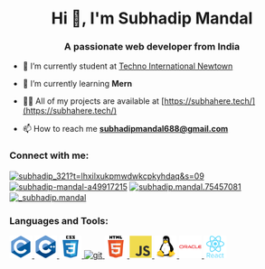 <h1 align="center">Hi 👋, I'm Subhadip Mandal</h1>
<h3 align="center">A passionate web developer from India</h3>

- 🔭 I’m currently student at [Techno International Newtown](https://tint.edu.in/)

- 🌱 I’m currently learning **Mern**

- 👨‍💻 All of my projects are available at [https://subhahere.tech/](https://subhahere.tech/)

- 📫 How to reach me **subhadipmandal688@gmail.com**

<h3 align="left">Connect with me:</h3>
<p align="left">
<a href="https://twitter.com/subhadip_321?t=lhxilxukpmwdwkcpkyhdaq&s=09" target="blank"><img align="center" src="https://raw.githubusercontent.com/rahuldkjain/github-profile-readme-generator/master/src/images/icons/Social/twitter.svg" alt="subhadip_321?t=lhxilxukpmwdwkcpkyhdaq&s=09" height="30" width="40" /></a>
<a href="https://linkedin.com/in/subhadip-mandal-a49917215" target="blank"><img align="center" src="https://raw.githubusercontent.com/rahuldkjain/github-profile-readme-generator/master/src/images/icons/Social/linked-in-alt.svg" alt="subhadip-mandal-a49917215" height="30" width="40" /></a>
<a href="https://fb.com/subhadip.mandal.75457081" target="blank"><img align="center" src="https://raw.githubusercontent.com/rahuldkjain/github-profile-readme-generator/master/src/images/icons/Social/facebook.svg" alt="subhadip.mandal.75457081" height="30" width="40" /></a>
<a href="https://instagram.com/_subhadip.mandal" target="blank"><img align="center" src="https://raw.githubusercontent.com/rahuldkjain/github-profile-readme-generator/master/src/images/icons/Social/instagram.svg" alt="_subhadip.mandal" height="30" width="40" /></a>
</p>

<h3 align="left">Languages and Tools:</h3>
<p align="left"> <a href="https://www.cprogramming.com/" target="_blank" rel="noreferrer"> <img src="https://raw.githubusercontent.com/devicons/devicon/master/icons/c/c-original.svg" alt="c" width="40" height="40"/> </a> <a href="https://www.w3schools.com/cpp/" target="_blank" rel="noreferrer"> <img src="https://raw.githubusercontent.com/devicons/devicon/master/icons/cplusplus/cplusplus-original.svg" alt="cplusplus" width="40" height="40"/> </a> <a href="https://www.w3schools.com/css/" target="_blank" rel="noreferrer"> <img src="https://raw.githubusercontent.com/devicons/devicon/master/icons/css3/css3-original-wordmark.svg" alt="css3" width="40" height="40"/> </a> <a href="https://git-scm.com/" target="_blank" rel="noreferrer"> <img src="https://www.vectorlogo.zone/logos/git-scm/git-scm-icon.svg" alt="git" width="40" height="40"/> </a> <a href="https://www.w3.org/html/" target="_blank" rel="noreferrer"> <img src="https://raw.githubusercontent.com/devicons/devicon/master/icons/html5/html5-original-wordmark.svg" alt="html5" width="40" height="40"/> </a> <a href="https://developer.mozilla.org/en-US/docs/Web/JavaScript" target="_blank" rel="noreferrer"> <img src="https://raw.githubusercontent.com/devicons/devicon/master/icons/javascript/javascript-original.svg" alt="javascript" width="40" height="40"/> </a> <a href="https://www.linux.org/" target="_blank" rel="noreferrer"> <img src="https://raw.githubusercontent.com/devicons/devicon/master/icons/linux/linux-original.svg" alt="linux" width="40" height="40"/> </a> <a href="https://www.oracle.com/" target="_blank" rel="noreferrer"> <img src="https://raw.githubusercontent.com/devicons/devicon/master/icons/oracle/oracle-original.svg" alt="oracle" width="40" height="40"/> </a> <a href="https://reactjs.org/" target="_blank" rel="noreferrer"> <img src="https://raw.githubusercontent.com/devicons/devicon/master/icons/react/react-original-wordmark.svg" alt="react" width="40" height="40"/> </a> </p>

<!-- <p><img align="left" src="https://github-readme-stats.vercel.app/api/top-langs?username=subhadip000&show_icons=true&locale=en&layout=compact" alt="subhadip000" /></p> -->

<!-- <p>&nbsp;<img align="center" src="https://github-readme-stats.vercel.app/api?username=subhadip000&show_icons=true&locale=en" alt="subhadip000" /></p> -->

<!-- <p><img align="center" src="https://github-readme-streak-stats.herokuapp.com/?user=subhadip000&" alt="subhadip000" /></p> -->
